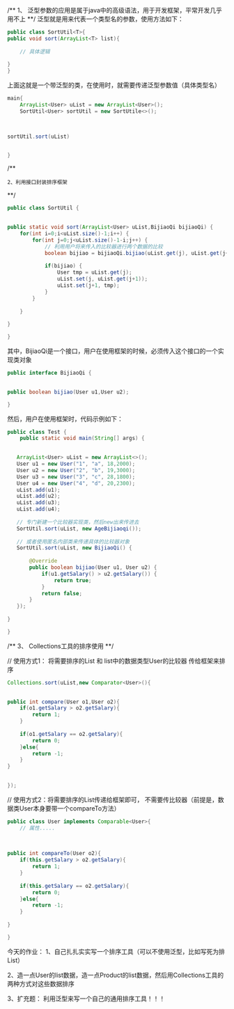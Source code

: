 /**
  1、 泛型参数的应用是属于java中的高级语法，用于开发框架，平常开发几乎用不上
**/
泛型就是用来代表一个类型名的参数，使用方法如下：

```java
public class SortUtil<T>{
public void sort(ArrayList<T> list){
	
	// 具体逻辑
	
}
}

```

上面这就是一个带泛型的类，在使用时，就需要传递泛型参数值（具体类型名）

```java
main{
	ArrayList<User> uList = new ArrayList<User>();
	SortUtil<User> sortUtil = new SortUtile<>();
	


sortUtil.sort(uList)


}

```

/**

```
2、利用接口封装排序框架

```

**/

```java
public class SortUtil {
	

public static void sort(ArrayList<User> uList,BijiaoQi bijiaoQi) {
	for(int i=0;i<uList.size()-1;i++) {
		for(int j=0;j<uList.size()-1-i;j++) {
			// 利用用户将来传入的比较器进行两个数据的比较
			boolean bijiao = bijiaoQi.bijiao(uList.get(j), uList.get(j+1));
			
			if(bijiao) {
				User tmp = uList.get(j);
				uList.set(j, uList.get(j+1));
				uList.set(j+1, tmp);
			}
		}
		
	}
	
}

}

```

其中，BijiaoQi是一个接口，用户在使用框架的时候，必须传入这个接口的一个实现类对象

```java
public interface BijiaoQi {
	

public boolean bijiao(User u1,User u2);

}

```

然后，用户在使用框架时，代码示例如下：

```java
public class Test {
	public static void main(String[] args) {
		

​	ArrayList<User> uList = new ArrayList<>();
​	User u1 = new User("1", "a", 18,2000);
​	User u2 = new User("2", "b", 19,3000);
​	User u3 = new User("3", "c", 28,1800);
​	User u4 = new User("4", "d", 20,2300);
​	uList.add(u1);
​	uList.add(u2);
​	uList.add(u3);
​	uList.add(u4);
​	
​	// 专门新建一个比较器实现类，然后new出来传进去
​	SortUtil.sort(uList, new AgeBijiaoqi());
​	
​	// 或者使用匿名内部类来传递具体的比较器对象
​	SortUtil.sort(uList, new BijiaoQi() {
​		
​		@Override
​		public boolean bijiao(User u1, User u2) {
​			if(u1.getSalary() > u2.getSalary()) {
​				return true;
​			}
​			return false;
​		}
​	});
​	
}

}
```

/**
3、 Collections工具的排序使用
**/

// 使用方式1： 将需要排序的List<User> 和 list中的数据类型User的比较器 传给框架来排序

```java
Collections.sort(uList,new Comparator<User>(){
	

public int compare(User o1,User o2){
	if(o1.getSalary > o2.getSalary){
		return 1;
	}
	
	if(o1.getSalary == o2.getSalary){
		return 0;
	}else{
		return -1;	
	}
}

​	
});
```

// 使用方式2：将需要排序的List<User>传递给框架即可， 不需要传比较器（前提是，数据类User本身要带一个compareTo方法）

```java
public class User implements Comparable<User>{
	// 属性.....
	
	

public int compareTo(User o2){
	if(this.getSalary > o2.getSalary){
		return 1;
	}
	
	if(this.getSalary == o2.getSalary){
		return 0;
	}else{
		return -1;	
	}
	
}

}


```

今天的作业：
1、自己扎扎实实写一个排序工具（可以不使用泛型，比如写死为排 List<User>）

2、造一点User的list数据，造一点Product的list数据，然后用Collections工具的两种方式对这些数据排序

3、扩充题：  利用泛型来写一个自己的通用排序工具！！！

